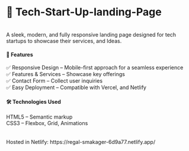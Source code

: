 <h1>🚀 Tech-Start-Up-landing-Page</h1> <br>
A sleek, modern, and fully responsive landing page designed for tech startups to showcase their services, and Ideas.
<br>
<h4>🌟 Features</h4>
✅ Responsive Design – Mobile-first approach for a seamless experience<br> 
✅ Features & Services – Showcase key offerings<br> 
✅ Contact Form – Collect user inquiries<br> 
✅ Easy Deployment – Compatible with Vercel, and Netlify <br>
 <h4>🛠️ Technologies Used</h4>
 HTML5 – Semantic markup<br> 
CSS3 – Flexbox, Grid, Animations<br> 
<br> 
<br> 
Hosted in Netlify: https://regal-smakager-6d9a77.netlify.app/
